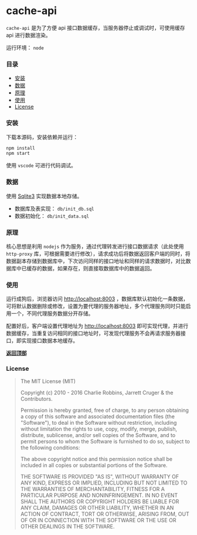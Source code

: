 # cache-api

`cache-api` 是为了方便 api 接口数据缓存，当服务器停止或调试时，可使用缓存 api 进行数据渲染。

运行环境： `node`

### 目录
  * [安装](#安装)
  * [数据](#数据)
  * [原理](#原理)
  * [使用](#使用)
  * [License](#license)

### 安装

下载本源码，安装依赖并运行：

```sh
npm install
npm start
```

使用 `vscode` 可进行代码调试。

### 数据

使用 [Sqlite3](https://www.sqlite.org) 实现数据本地存储。

- 数据库及表实现： `db/init_db.sql`
- 数据初始化： `db/init_data.sql`

### 原理

核心思想是利用 `nodejs` 作为服务，通过代理转发进行接口数据请求（此处使用 `http-proxy` 库，可根据需要进行修改），请求成功后将数据返回客户端的同时，将数据副本存储到数据库中，下次访问同样的接口地址和同样的请求数据时，对比数据库中已缓存的数据，如果存在，则直接取数据库中的数据返回。

### 使用

运行成狗后，浏览器访问 <http://localhost:8003> ，数据库默认初始化一条数据，可将默认数据删除或修改，设置为要代理的服务器地址，多个代理服务同时只能启用一个，不同代理服务数据分开存储。

配置好后，客户端设置代理地址为 <http://localhost:8003> 即可实现代理，并进行数据缓存，当重复访问相同的接口地址时，可发现代理服务不会再请求服务器接口，即实现接口数据本地缓存。

**[返回顶部](#目录)**

### License

>The MIT License (MIT)
>
>Copyright (c) 2010 - 2016 Charlie Robbins, Jarrett Cruger & the Contributors.
>
>Permission is hereby granted, free of charge, to any person obtaining a copy
>of this software and associated documentation files (the "Software"), to deal
>in the Software without restriction, including without limitation the rights
>to use, copy, modify, merge, publish, distribute, sublicense, and/or sell
>copies of the Software, and to permit persons to whom the Software is
>furnished to do so, subject to the following conditions:
>
>The above copyright notice and this permission notice shall be included in
>all copies or substantial portions of the Software.
>
>THE SOFTWARE IS PROVIDED "AS IS", WITHOUT WARRANTY OF ANY KIND, EXPRESS OR
>IMPLIED, INCLUDING BUT NOT LIMITED TO THE WARRANTIES OF MERCHANTABILITY,
>FITNESS FOR A PARTICULAR PURPOSE AND NONINFRINGEMENT. IN NO EVENT SHALL THE
>AUTHORS OR COPYRIGHT HOLDERS BE LIABLE FOR ANY CLAIM, DAMAGES OR OTHER
>LIABILITY, WHETHER IN AN ACTION OF CONTRACT, TORT OR OTHERWISE, ARISING FROM,
>OUT OF OR IN CONNECTION WITH THE SOFTWARE OR THE USE OR OTHER DEALINGS IN
>THE SOFTWARE.
